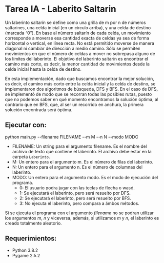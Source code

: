 # Tarea IA - Laberito Saltarin

Un laberinto saltarín se define como una grilla de m por n de números saltarines, una celda
inicial (en un círculo arriba), y una celda de destino (marcada “0”). En base al número
saltarín de cada celda, un movimiento corresponde a moverse esa cantidad exacta de
celdas ya sea de forma horizontal o vertical, en línea recta. No está permitido moverse de
manera diagonal ni cambiar de dirección a medio camino. Sólo se permiten movimientos en
que el número de celdas a mover no sobrepasa alguno de los límites del laberinto. El
objetivo del laberinto saltarín es encontrar el camino más corto, es decir, la menor cantidad
de movimientos desde la celda inicial hasta la celda de destino.

En esta implementación, dado que buscamos encontrar la mejor solución, es decir, el camino más 
corto entre la celda inicial y la celda de destino, se implementaron dos algoritmos de búsqueda,
DFS y BFS. En el caso de DFS, se implementó de modo que se recorran todas las posibles rutas,
puesto que no podemos saber en qué momento encontramos la solución óptima, al contrario que en
BFS, que, al ser un recorrido en anchura, la primera solución encontrada será óptima.


## Ejecutar con:
python main.py --filename FILENAME --m M --n N --modo MODO
- FILENAME: Un string para el argumento filename. Es el nombre del archivo de texto que contiene el
laberinto. El archivo debe estar en la carpeta `Laberinto`.
- M: Un entero para el argumento m. Es el número de filas del laberinto.
- N: Un entero para el argumento n. Es el número de columnas del laberinto.
- MODO: Un entero para el argumento modo. Es el modo de ejecución del programa.
  - 0: El usuario podra jugar con las teclas de flecha o wasd.
  - 1: Se ejecutará el laberinto, pero será resuelto por DFS.
  - 2: Se ejecutará el laberinto, pero será resuelto por BFS.
  - 3: No ejecuta el laberinto, pero compara a ámbos métodos.

Si se ejecuta el programa con el argumento *filename* no se podran utilizar los argumentos *m*, *n*
y viceversa, además, si utilizamos *m* y *n*, el laberinto es creado totalmente aleatorio.


## Requerimientos:
- Python 3.8.2
- Pygame 2.5.2